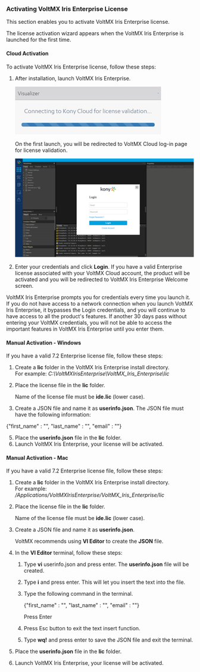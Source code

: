 ﻿

### Activating VoltMX Iris Enterprise License

This section enables you to activate VoltMX Iris Enterprise license.

The license activation wizard appears when the VoltMX Iris Enterprise is launched for the first time.

#### Cloud Activation

To activate VoltMX Iris Enterprise license, follow these steps:

1.  After installation, launch VoltMX Iris Enterprise.
    
    ![](Resources/Images/ENT_Lic.png)
    
    On the first launch, you will be redirected to VoltMX Cloud log-in page for license validation.
    
    ![](Resources/Images/CloudLogin.png)
    
2.  Enter your credentials and click **Login**. If you have a valid Enterprise license associated with your VoltMX Cloud account, the product will be activated and you will be redirected to VoltMX Iris Enterprise Welcome screen.

VoltMX Iris Enterprise prompts you for credentials every time you launch it. If you do not have access to a network connection when you launch VoltMX Iris Enterprise, it bypasses the Login credentials, and you will continue to have access to all the product's features. If another 30 days pass without entering your VoltMX credentials, you will not be able to access the important features in VoltMX Iris Enterprise until you enter them.

#### Manual Activation - Windows

If you have a valid 7.2 Enterprise license file, follow these steps:

1.  Create a **lic** folder in the VoltMX Iris Enterprise install directory.  
    For example: _C:\\VoltMXIrisEnterprise<version>\\VoltMX\_Iris\_Enterprise\\lic_
2.  Place the license file in the **lic** folder.
    
    Name of the license file must be **ide.lic** (lower case).
    
3.  Create a JSON file and name it as **userinfo.json**. The JSON file must have the following information:

{"first\_name" : "<placeholder>", "last\_name" : "<placeholder>", "email" : "<placeholder>"}

5.  Place the **userinfo.json** file in the **lic** folder.
6.  Launch VoltMX Iris Enterprise, your license will be activated.

#### Manual Activation - Mac

If you have a valid 7.2 Enterprise license file, follow these steps:

1.  Create a **lic** folder in the VoltMX Iris Enterprise install directory.  
    For example: _/Applications/VoltMXIrisEnterprise<version>/VoltMX\_Iris\_Enterprise/lic_
2.  Place the license file in the **lic** folder.
    
    Name of the license file must be **ide.lic** (lower case).
    
3.  Create a JSON file and name it as **userinfo.json**.
    
    VoltMX recommends using **VI Editor** to create the **JSON** file.
    
4.  In the **VI Editor** terminal, follow these steps:
    1.  Type **vi** userinfo.json and press enter. The **userinfo.json** file will be created.
    2.  Type **i** and press enter. This will let you insert the text into the file.
    3.  Type the following command in the terminal.
        
        {"first\_name" : "<placeholder>", "last\_name" : "<placeholder>", "email" : "<placeholder>"}
        
        Press Enter
        
    4.  Press Esc button to exit the text insert function.
    5.  Type **wq!** and press enter to save the JSON file and exit the terminal.
5.  Place the **userinfo.json** file in the **lic** folder.
6.  Launch VoltMX Iris Enterprise, your license will be activated.
